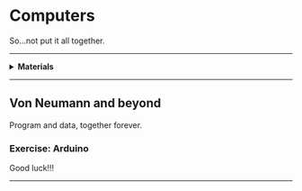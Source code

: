 # Computers

So...not put it all together.

----

<details><summary><b>Materials</b></summary><p>

Contents|Description| # |Data|Link|
:-------|:----------|:-:|:--:|:--:|
Microcontroller|Arduino Nano (rev.3)|1|-|-
Cable|Mini-USB cable|1|-|-

Required|Description| # |Box|
:-------|:----------|:-:|:-:|
Multimeter|(Sealy MM18) pocket digital multimeter|1|[white](/boxes/white/README.md)|

</p></details>

----

## Von Neumann and beyond

Program and data, together forever.

### Exercise: Arduino

Good luck!!!

----
